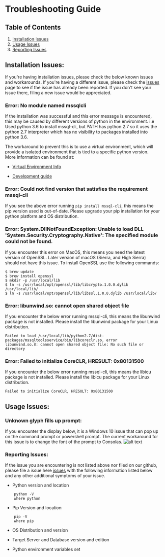 Troubleshooting Guide
========================================
## Table of Contents
1. [Installation Issues](#Installation_Issues)
2. [Usage Issues](#Usage_Issues)
3. [Reporting Issues](#Reporting_Issues)

## <a name="Installation_Issues"></a>Installation Issues:

If you're having installation issues, please check the below known issues and workarounds.  If you're having a different issue, please check the [issues](https://github.com/dbcli/mssql-cli/issues) page to see if the issue has already been reported.  If you don't see your issue there, filing a new issue would be appreciated.

### Error: No module named mssqlcli
If the installation was successful and this error message is encountered, this may be caused by different versions of python in the environment.
i.e Used python 3.6 to install mssql-cli, but PATH has python 2.7 so it uses the python 2.7 interpreter which has no visibility to packages installed into python 3.6.

The workaround to prevent this is to use a virtual environment, which will provide a isolated environment that is tied to a specific python version.
More information can be found at:

- [Virtual Environment Info](virtual_environment_info.md)

- [Development guide](development_guide.md#Environment_Setup)

### Error: Could not find version that satisfies the requirement mssql-cli
If you see the above error running `pip install mssql-cli`, this means the pip version used is out-of-date.  Please upgrade your pip installation for your python platform and OS distribution. 

### Error: System.DllNotFoundException: Unable to load DLL 'System.Security.Cryptography.Native': The specified module could not be found.
If you encounter this error on MacOS, this means you need the latest version of OpenSSL. Later version of macOS (Sierra, and High Sierra) should not have this issue.  To install OpenSSL use the following commands:
```shell
$ brew update
$ brew install openssl
$ mkdir -p /usr/local/lib
$ ln -s /usr/local/opt/openssl/lib/libcrypto.1.0.0.dylib /usr/local/lib/
$ ln -s /usr/local/opt/openssl/lib/libssl.1.0.0.dylib /usr/local/lib/
```

### Error: libunwind.so: cannot open shared object file
If you encounter the below error running mssql-cli, this means the libunwind package is not installed.  Please install the libunwind package for your Linux distribution.
```shell
Failed to load /usr/local/lib/python2.7/dist-packages/mssqltoolsservice/bin/libcoreclr.so, error
libunwind.so.8: cannot open shared object file: No such file or directory
```

### Error: Failed to initialize CoreCLR, HRESULT: 0x80131500
If you encounter the below error running mssql-cli, this means the libicu package is not installed.  Please install the libicu package for your Linux distribution.
```shell
Failed to initialize CoreCLR, HRESULT: 0x80131500
```

## <a name="Usage_Issues"></a>Usage Issues:

### Unknown glyph fills up prompt:
If you encounter the display below, it is a Windows 10 issue that can pop up on the command prompt or powershell prompt.
The current workaround for this issue is to change the font of the prompt to Consolas.
![alt text](https://github.com/dbcli/mssql-cli/tree/master/screenshots/mssql-cli-display-issue.png "mssql-cli display issue")


### <a name="Reporting_Issues"></a>Reporting Issues:
If the issue you are encountering is not listed above nor filed on our github, please file a issue here [issues](#https://github.com/dbcli/mssql-cli/issues) with the following information listed below and any other additional symptoms of your issue.

* Python version and location
```
    python -V 
    where python 
```
* Pip Version and location
```
    pip -V
    where pip
```
* OS Distribution and version

* Target Server and Database version and edition

* Python environment variables set